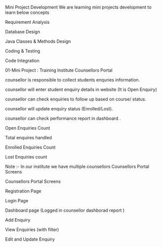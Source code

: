 Mini Project Development
We are learning mini projects development to learn below concepts

Requirement Analysis

Database Design

Java Classes & Methods Design

Coding & Testing

Code Integration

01-Mini Project : Training Institute Counsellors Portal



counsellor is responsible to collect students enquries information.

counsellor will enter student enquiry details in website (It is Open Enquiry)

counsellor can check enquiries to follow up based on course/ status.

counsellor will update enquiry status (Enrolled/Lost).

counsellor can check performance report in dashboard . 

 Open Enquiries Count

 Total enquires handled 

 Enrolled Enquiries Count

 Lost Enquiries count

Note :- In our institute we have multiple counsellors Counsellors Portal Screens

 Counsellors Portal Screens

Registration Page

  



Login Page





Dashboard page (Logged in counsellor dashborad report )









Add Enquiry







View Enquiries (with filter)







Edit and Update Enquiry



